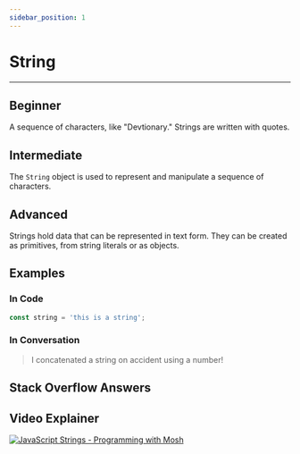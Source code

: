 ```yaml
---
sidebar_position: 1
---
```


# String
---
## Beginner

A sequence of characters, like "Devtionary." Strings are written with quotes.

## Intermediate

The `String` object is used to represent and manipulate a sequence of characters.

## Advanced

Strings hold data that can be represented in text form. They can be created as primitives, from string literals or as objects.

## Examples

### In Code

```js
const string = 'this is a string';
```

### In Conversation

> I concatenated a string on accident using a number!

## Stack Overflow Answers

## Video Explainer

<a class="youtube-link" href="https://www.youtube.com/watch?v=09BwruU4kiY" target="_blank" title="Watch on YouTube">
  <img alt="JavaScript Strings - Programming with Mosh" src="http://i3.ytimg.com/vi/09BwruU4kiY/maxresdefault.jpg"/>
</a>
